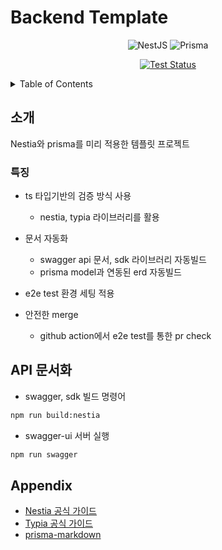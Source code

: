 # Backend Template

<div align=center>

![NestJS](https://img.shields.io/badge/nestjs-%23E0234E.svg?style=for-the-badge&logo=nestjs&logoColor=white)
![Prisma](https://img.shields.io/badge/Prisma-3982CE?style=for-the-badge&logo=Prisma&logoColor=white)

[![Test Status](https://github.com/rojiwon123/nestia-template/actions/workflows/release.yml/badge.svg)](https://github.com/rojiwon123/nestia-template/actions/workflows/release.yml)

</div>

<details>
  <summary>Table of Contents</summary>
  <ol>
    <li><a href="#소개">소개</a></li>
    <li><a href="#api-문서화">API 문서화 방식</a></li>
    <li><a href="./ERD.md">erd 문서</a></li>
    <li><a href="https://rojiwon123.github.io/nestia-template/">Swagger UI</a></li>
  </ol>
</details>

## 소개

Nestia와 prisma를 미리 적용한 템플릿 프로젝트

### 특징

-   ts 타입기반의 검증 방식 사용

    -   nestia, typia 라이브러리를 활용

-   문서 자동화

    -   swagger api 문서, sdk 라이브러리 자동빌드
    -   prisma model과 연동된 erd 자동빌드

-   e2e test 환경 세팅 적용

-   안전한 merge

    -   github action에서 e2e test를 통한 pr check

## API 문서화

-   swagger, sdk 빌드 명령어

```bash
npm run build:nestia
```

-   swagger-ui 서버 실행

```bash
npm run swagger
```

## Appendix

-   [Nestia 공식 가이드](https://nestia.io/docs/)
-   [Typia 공식 가이드](https://typia.io/docs/)
-   [prisma-markdown](https://www.npmjs.com/package/prisma-markdown)
